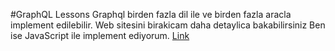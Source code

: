#GraphQL Lessons
    Graphql birden fazla dil ile ve birden fazla aracla implement 
    edilebilir. Web sitesini birakicam daha detaylica bakabilirsiniz
    Ben ise JavaScript ile implement ediyorum.
    [Link](https://graphql.org/code/#javascript)